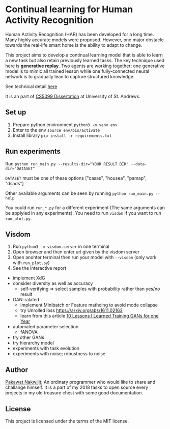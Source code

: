 # Continual learning for Human Activity Recognition

Human Activity Recognition (HAR) has been developed for a long time. Many highly accurate models were proposed. However, one major obstacle towards the real-life smart home is the ability to adapt to change. 

This project aims to develop a continual learning model that is able to learn a new task but also retain previously learned tasks. The key technique used here is **generative replay**. Two agents are working together: one generative model is to mimic all trained lesson while one fully-connected neural network is to gradually lean to capture structured knowledge.

See technical detail [here](Reports/final-report.pdf)


It is an part of [CS5099 Dissertation](https://info.cs.st-andrews.ac.uk/student-handbook/modules/CS5099.html) at University of St. Andrews.


## Set up

1. Prepare python environment `python3 -m venv env`
1. Enter to the env `source env/bin/activate`
2. Install library `pip install -r requirements.txt`

## Run experiments

Run `python run_main.py --results-dir="YOUR RESULT DIR" --data-dir="DATASET"`

`DATASET` must be one of these options \["casas", "housea", "pamap", "dsads"\]

Other available arguments can be seen by running `python run_main.py --help`

You could run `run_*.py` for a different experiment (The same arguments can be applyied in any experiments). You need to run `visdom` if you want to run  `run_plot.py`.

## Visdom

1. Run `python3 -m visdom.server` in one terminal
2. Open browser and then enter url given by the visdom server
1. Open anohter terminal then run your model with `--visdom` (only work with `run_plot.py`)
2. See the interactive report

* implement XdG
* consider diversity as well as accuracy
    * self-verifying => select samples with probability rather than yes/no result
* GAN-ralated
    * implement Minibatch or Feature mathcing to avoid mode collapse     
    * try Unrolled loss https://arxiv.org/abs/1611.02163
    * learn from this article [10 Lessons I Learned Training GANs for one Year](https://towardsdatascience.com/10-lessons-i-learned-training-generative-adversarial-networks-gans-for-a-year-c9071159628)
* automated parameter selection
    * fANOVA
* try other GANs
* try hierarchy model
* experiments with task evolution
* experiments with noise; robustness to noise


## Author
[Pakawat Nakwijit](http://curve.in.th); An ordinary programmer who would like to share and challange himself. It is a part of my 2018 tasks to open source every projects in my old treasure chest with some good documentation. 

## License
This project is licensed under the terms of the MIT license.




